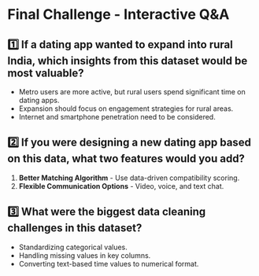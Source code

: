 
# Final Challenge - Interactive Q&A

## 1️⃣ If a dating app wanted to expand into rural India, which insights from this dataset would be most valuable?
- Metro users are more active, but rural users spend significant time on dating apps.
- Expansion should focus on engagement strategies for rural areas.
- Internet and smartphone penetration need to be considered.

## 2️⃣ If you were designing a new dating app based on this data, what two features would you add?
1. **Better Matching Algorithm** - Use data-driven compatibility scoring.
2. **Flexible Communication Options** - Video, voice, and text chat.

## 3️⃣ What were the biggest data cleaning challenges in this dataset?
- Standardizing categorical values.
- Handling missing values in key columns.
- Converting text-based time values to numerical format.
